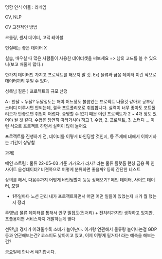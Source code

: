 명함 인식 어플 : 리네임

CV, NLP

CV 고전적인 방법

크롤링, 센서 데이터, 고객 레이블

현실에는 좋은 데이터 X 

실습, 배우실 때 많은 사람들이 사용한 데이터셋을 써보세요
=> 남의 코드를 볼 수 있으니(보고 배울게 많다.)

한가지 데이터만 가지고 프로젝트를 해보지 말 것.
Ex) 물류와 금융 데이터
이런 식으로 데이터끼리 묶일 수 있다.

성록님 질문 ) 프로젝트의 규모 산정

A : 한달 ~ 두달? 두달정도는 해야 어느정도 볼륨있는 프로젝트 나올것 같아요
    공부랑 스터디 미루시면 안되는데, 결국 포트폴리오로 취업합니다.
    실력이 너무 좋아도 포트폴리오가 안좋으면 취업이 어렵다.
    증명할 수 없기 때문
    이런 프로젝트가 2 ~ 4개 정도 있어야 될 것 같다.
    수업은 당연히 따라가셔야 하고
    1. 수업, 2. 프로젝트, 3. 스터디 ... 이런 식으로
    프로젝트 하면서 실력이 많이 늘어요

프로젝트를 진행하기 전,
데이터를 어떻게 바인딩할 것인지, 등 주제에 대해서 이야기하는 기간이 상당함


과제) 

메인 스트림 : 물류
22-05-03 기준 카카오가 라사? 라는 물류 플랫폼 런칭
금융 쪽 인사이트
음성데이터?
비젼쪽으로 어떻게 분류하면 좋을까? 등의 간단한 테스트

상의를 해서, 다음주까지 어떻게 바인딩할지
등등 정해오기?
메인 데이터, 사이드 데이터, 모델

+ 1주일마다 노션 관리
내가 프로젝트하면서 어떤 어떤 일들이 있었는지
내가 뭘 했는지 정리

주영님) 물류 데이터를 통해서 인구 밀집도(전처리)
    + 전처리까지만 생각하고 있지만, 포폴용이면 서비스까지 개발하는게 맞다

선민님) 경제가 어려울수록 소비가 늘어난다. 이거랑 연관해서 물류량 늘어나는걸 GDP 등과 연관해보는건?
    코스피도 낮아지고 있고, 이제 어떻게 될거다! 라는 예측을 해보는건?

금요일에 만나서 얘기합시다.